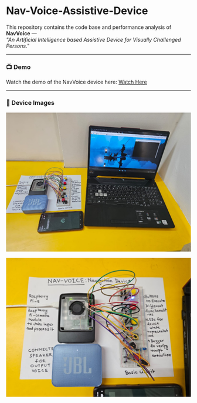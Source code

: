 # Nav-Voice-Assistive-Device

This repository contains the code base and performance analysis of **NavVoice** —  
*"An Artificial Intelligence based Assistive Device for Visually Challenged Persons."*

---

### 📺 Demo

Watch the demo of the NavVoice device here: [Watch Here](https://www.youtube.com/watch?v=_pgGoPupl30)

---

### 📸 Device Images

![Complete Setup](project-images/complete-setup.jpg)

![NavVoice Device](project-images/nav-voice-device.jpg)
